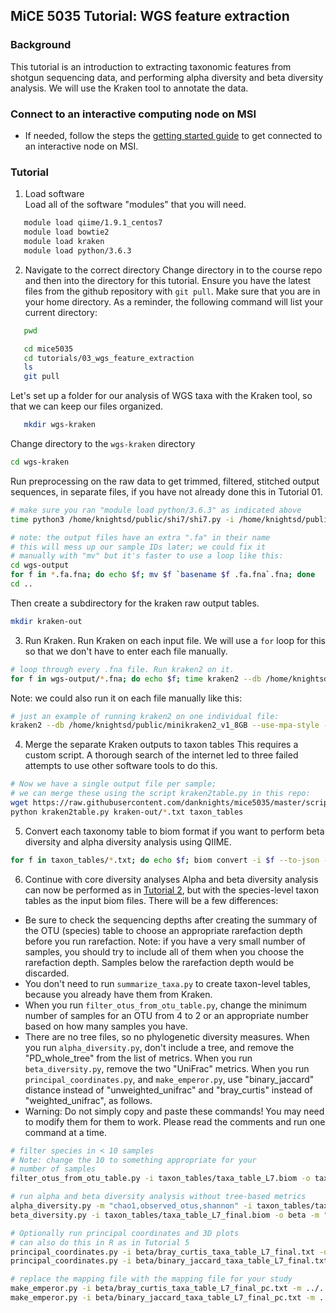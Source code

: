 ## MiCE 5035 Tutorial: WGS feature extraction

### Background
This tutorial is an introduction to extracting taxonomic features from shotgun sequencing data, and 
performing alpha diversity and beta diversity analysis. We will use the Kraken tool to annotate the data.

### Connect to an interactive computing node on MSI
- If needed, follow the steps the [getting started guide](../../README.md) to get connected to an interactive node on MSI.

### Tutorial

1. Load software  
 Load all of the software "modules" that you will need.
 ```bash
    module load qiime/1.9.1_centos7
    module load bowtie2
    module load kraken
    module load python/3.6.3
 ```
 
2. Navigate to the correct directory
Change directory in to the course repo and then into the directory for this tutorial. Ensure you have the latest files from the github repository with `git pull`.
Make sure that you are in your home directory. As a reminder, the following command will list your current directory:
 ```bash
    pwd
 ```
 ```bash
    cd mice5035
    cd tutorials/03_wgs_feature_extraction
    ls
    git pull
 ```

Let's set up a folder for our analysis of WGS taxa with the Kraken tool, so that we can keep our files organized.
 ```bash
    mkdir wgs-kraken
 ```

Change directory to the `wgs-kraken` directory
```bash
cd wgs-kraken
```
Run preprocessing on the raw data to get trimmed, filtered, stitched output sequences, in separate files, if you have not already done this in Tutorial 01.
```bash
# make sure you ran "module load python/3.6.3" as indicated above
time python3 /home/knightsd/public/shi7/shi7.py -i /home/knightsd/public/imp/wgs-shallow -o wgs-output --combine_fasta False

# note: the output files have an extra ".fa" in their name
# this will mess up our sample IDs later; we could fix it
# manually with "mv" but it's faster to use a loop like this:
cd wgs-output
for f in *.fa.fna; do echo $f; mv $f `basename $f .fa.fna`.fna; done
cd ..
```

Then create a subdirectory for the kraken raw output tables.
```bash
mkdir kraken-out
```

3. Run Kraken.
Run Kraken on each input file. We will use a `for` loop for this so that we don't have to enter each file manually.
```bash
# loop through every .fna file. Run kraken2 on it.
for f in wgs-output/*.fna; do echo $f; time kraken2 --db /home/knightsd/public/minikraken2_v1_8GB --use-mpa-style --output tmp --report kraken-out/`basename $f .fna`.txt --use-names $f; done
```

Note: we could also run it on each file manually like this:
```bash
# just an example of running kraken2 on one individual file:
kraken2 --db /home/knightsd/public/minikraken2_v1_8GB --use-mpa-style --output tmp --report kraken-out/SAMPLE_ID.txt --use-names wgs-output/SAMPLE_ID.fna
```

4. Merge the separate Kraken outputs to taxon tables
This requires a custom script. A thorough search of the internet led to three failed attempts to use other software tools to do this.

```bash
# Now we have a single output file per sample;
# we can merge these using the script kraken2table.py in this repo:
wget https://raw.githubusercontent.com/danknights/mice5035/master/scripts/kraken2table.py
python kraken2table.py kraken-out/*.txt taxon_tables
```

5. Convert each taxonomy table to biom format if you want to perform beta diversity and alpha diversity analysis using QIIME.
```bash
for f in taxon_tables/*.txt; do echo $f; biom convert -i $f --to-json -o `dirname $f`/`basename $f .txt`.biom --process-obs-metadata taxonomy; done
```

6. Continue with core diversity analyses
Alpha and beta diversity analysis can now be performed as in [Tutorial 2](../02_16s_feature_extraction), but with the species-level taxon tables as the input biom files. There will be a few differences:
- Be sure to check the sequencing depths after creating the summary of the OTU (species) table to choose an appropriate rarefaction depth before you run rarefaction. Note: if you have a very small number of samples, you should try to include all of them when you choose the rarefaction depth. Samples below the rarefaction depth would be discarded.
- You don't need to run `summarize_taxa.py` to create taxon-level tables, because you already have them from Kraken.
- When you run `filter_otus_from_otu_table.py`, change the minimum number of samples for an OTU from 4 to 2 or an appropriate number based on how many samples you have.
- There are no tree files, so no phylogenetic diversity measures. When you run `alpha_diversity.py`, don't include a tree, and remove the "PD_whole_tree" from the list of metrics. When you run `beta_diversity.py`, remove the two "UniFrac" metrics. When you run `principal_coordinates.py`, and `make_emperor.py`, use "binary_jaccard" distance instead of "unweighted_unifrac" and "bray_curtis" instead of "weighted_unifrac", as follows.
- Warning: Do not simply copy and paste these commands! You may need to modify them for them to work. Please read the comments and run one command at a time.

```bash
# filter species in < 10 samples
# Note: change the 10 to something appropriate for your
# number of samples
filter_otus_from_otu_table.py -i taxon_tables/taxa_table_L7.biom -o taxon_tables/taxa_table_L7_final.biom -s 10

# run alpha and beta diversity analysis without tree-based metrics
alpha_diversity.py -m "chao1,observed_otus,shannon" -i taxon_tables/taxa_table_L7_final.biom -o alpha-diversity.txt
beta_diversity.py -i taxon_tables/taxa_table_L7_final.biom -o beta -m "bray_curtis,binary_jaccard"

# Optionally run principal coordinates and 3D plots
# can also do this in R as in Tutorial 5
principal_coordinates.py -i beta/bray_curtis_taxa_table_L7_final.txt -o beta/bray_curtis_taxa_table_L7_final_pc.txt
principal_coordinates.py -i beta/binary_jaccard_taxa_table_L7_final.txt -o beta/binary_jaccard_taxa_table_L7_final_pc.txt

# replace the mapping file with the mapping file for your study
make_emperor.py -i beta/bray_curtis_taxa_table_L7_final_pc.txt -m ../../../data/imp/map.txt -o 3dplots-bray-curtis
make_emperor.py -i beta/binary_jaccard_taxa_table_L7_final_pc.txt -m ../../../data/imp/map.txt -o 3dplots-binary-jaccard

```




